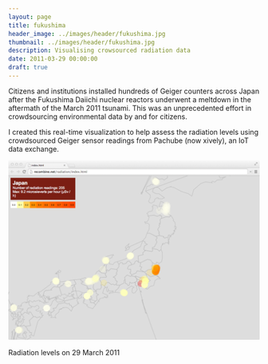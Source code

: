 ```yaml
---
layout: page
title: fukushima
header_image: ../images/header/fukushima.jpg
thumbnail: ../images/header/fukushima.jpg
description: Visualising crowsourced radiation data
date: 2011-03-29 00:00:00
draft: true
---
```


Citizens and institutions installed hundreds of Geiger counters across Japan after the Fukushima Daiichi nuclear reactors underwent a meltdown in the aftermath of the March 2011 tsunami. This was an unprecedented effort in crowdsourcing environmental data by and for citizens.

I created this real-time visualization to help assess the radiation levels using crowdsourced Geiger sensor readings from Pachube (now xively), an IoT data exchange.

![alt text][1]

Radiation levels on 29 March 2011

[1]: /images/fukushima/01.png "Radiation levels on 29 March 2011"
